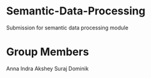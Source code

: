 # Semantic-Data-Processing
Submission for semantic data processing module
# Group Members
Anna
Indra
Akshey
Suraj
Dominik
